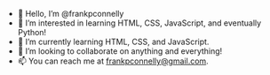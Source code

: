 - 👋 Hello, I’m @frankpconnelly
- 👀 I’m interested in learning HTML, CSS, JavaScript, and eventually Python!
- 🌱 I’m currently learning HTML, CSS, and JavaScript.
- 💞️ I’m looking to collaborate on anything and everything!
- 📫 You can reach me at frankpconnelly@gmail.com. 

<!---
frankpconnelly/frankpconnelly is a ✨ special ✨ repository because its `README.md` (this file) appears on your GitHub profile.
You can click the Preview link to take a look at your changes.
--->
